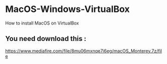 # MacOS-Windows-VirtualBox
How to install MacOS on VirtualBox

## You need download this :
https://www.mediafire.com/file/8mu06mxnqe7i6eg/macOS_Monterey.7z/file
